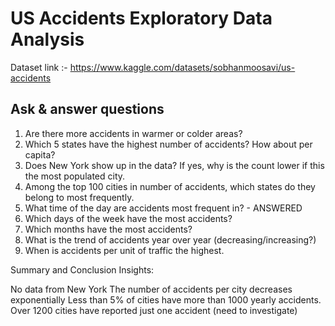 # US Accidents Exploratory Data Analysis
Dataset link :- https://www.kaggle.com/datasets/sobhanmoosavi/us-accidents

## Ask & answer questions

1. Are there more accidents in warmer or colder areas?
2. Which 5 states have the highest number of accidents? How about per capita?
3. Does New York show up in the data? If yes, why is the count lower if this the most populated city.
4. Among the top 100 cities in number of accidents, which states do they belong to most frequently.
5. What time of the day are accidents most frequent in? - ANSWERED
6. Which days of the week have the most accidents?
7. Which months have the most accidents?
8. What is the trend of accidents year over year (decreasing/increasing?)
9. When is accidents per unit of traffic the highest.

Summary and Conclusion
Insights:

No data from New York
The number of accidents per city decreases exponentially
Less than 5% of cities have more than 1000 yearly accidents.
Over 1200 cities have reported just one accident (need to investigate)
